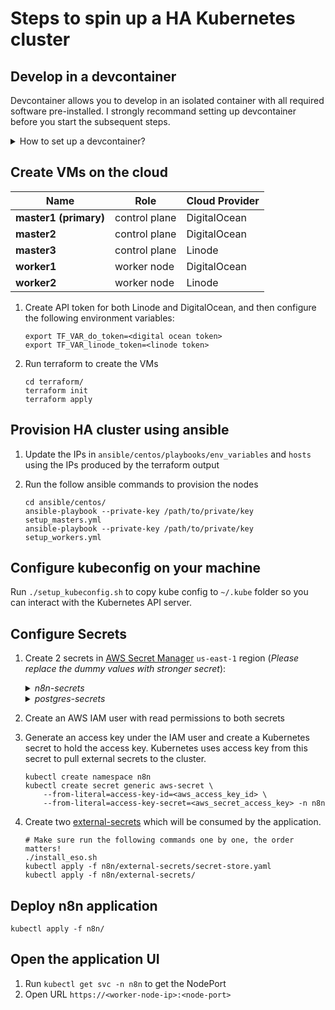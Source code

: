 # Steps to spin up a HA Kubernetes cluster

## Develop in a devcontainer

Devcontainer allows you to develop in an isolated container with all required software pre-installed. I strongly recommand setting up devcontainer before you start the subsequent steps. 

<details>
  <summary>How to set up a devcontainer?</summary>

1. Ensure Docker is installed and running
1. Install [vscode](https://code.visualstudio.com/) and `Dev Containers` extension
1. Open this project in vscode
1. Launch `Command Palette` from the UI or run `⌘ + Shift + P` if you are on Mac
1. Select either `Reopen in Container` or `Rebuild Container` to start the Devcontainer
1. Start terminal in vscode before you run the subsequent steps
</details>


## Create VMs on the cloud

| **Name**              | **Role**      | **Cloud Provider** |
|-----------------------|---------------|--------------------|
| **master1 (primary)** | control plane | DigitalOcean       |
| **master2**           | control plane | DigitalOcean       |
| **master3**           | control plane | Linode             |
| **worker1**           | worker node   | DigitalOcean       |
| **worker2**           | worker node   | Linode             |


1. Create API token for both Linode and DigitalOcean, and then configure the following environment variables:
    ```
    export TF_VAR_do_token=<digital ocean token>
    export TF_VAR_linode_token=<linode token>
    ```
1. Run terraform to create the VMs

    ```
    cd terraform/
    terraform init
    terraform apply
    ```

## Provision HA cluster using ansible

1. Update the IPs in `ansible/centos/playbooks/env_variables` and `hosts` using the IPs produced by the terraform output
1. Run the follow ansible commands to provision the nodes

    ```
    cd ansible/centos/
    ansible-playbook --private-key /path/to/private/key setup_masters.yml
    ansible-playbook --private-key /path/to/private/key setup_workers.yml
    ```

## Configure kubeconfig on your machine

Run `./setup_kubeconfig.sh` to copy kube config to `~/.kube` folder so you can interact with the Kubernetes API server.

## Configure Secrets 

1. Create 2 secrets in [AWS Secret Manager](https://aws.amazon.com/secrets-manager/) `us-east-1` region (_Please replace the dummy values with stronger secret_):

    <details><summary><i>n8n-secrets</i></summary>
    
        "DB_POSTGRESDB_PASSWORD": "n8n",
        "N8N_BASIC_AUTH_PASSWORD": "n8n",
        "N8N_ENCRYPTION_KEY": "n8n"
    
    </details>

    <details><summary><i>postgres-secrets</i></summary>

        "PGDATA": "/var/lib/postgresql/data/pgdata",
        "POSTGRES_USER": "n8n",
        "POSTGRES_DB": "n8n",
        "POSTGRES_PASSWORD": "n8n"

    </details>
    
    
1. Create an AWS IAM user with read permissions to both secrets
1. Generate an access key under the IAM user and create a Kubernetes secret to hold the access key. Kubernetes uses access key from this secret to pull external secrets to the cluster.
    ```
    kubectl create namespace n8n
    kubectl create secret generic aws-secret \ 
        --from-literal=access-key-id=<aws_access_key_id> \
        --from-literal=access-key-secret=<aws_secret_access_key> -n n8n
    ```
1. Create two [external-secrets](https://external-secrets.io/) which will be consumed by the application. 
    ```
    # Make sure run the following commands one by one, the order matters!
    ./install_eso.sh
    kubectl apply -f n8n/external-secrets/secret-store.yaml 
    kubectl apply -f n8n/external-secrets/
    ```

## Deploy n8n application

```
kubectl apply -f n8n/
```

## Open the application UI

1. Run `kubectl get svc -n n8n` to get the NodePort
1. Open URL `https://<worker-node-ip>:<node-port>`

